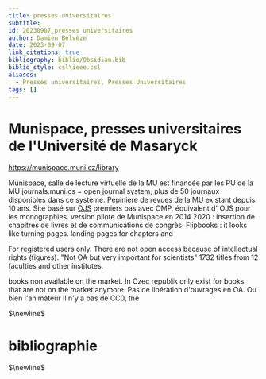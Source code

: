```yaml
---
title: presses universitaires
subtitle: 
id: 20230907_presses universitaires
author: Damien Belvèze
date: 2023-09-07
link_citations: true
bibliography: biblio/Obsidian.bib
biblio_style: csl\ieee.csl
aliases:
  - Presses universitaires, Presses Universitaires
tags: []
---
```


# Munispace, presses universitaires de l'Université de Masaryck

https://munispace.muni.cz/library

Munispace, salle de lecture virtuelle de la MU est financée par les PU de la MU
journals.muni.cs = open journal system, plus de 50 journaux disponibles dans ce système. Pépinière de revues de la MU existant depuis 10 ans. Site basé sur [OJS](https://pkp.sfu.ca/software/ojs/)
premiers pas avec OMP, équivalent d' OJS pour les monographies. 
version pilote de Munispace en 2014 
2020 : insertion de chapitres de livres et de communications de congrès. 
Flipbooks : it looks like turning pages. 
landing pages for chapters and 

For registered users only. There are not open access because of intellectual rights (figures).  "Not OA but very important for scientists"
1732 titles from 12 faculties and other institutes. 

books non available on the market. In Czec republik only exist for books that are not on the market anymore. 
Pas de libération d'ouvrages en OA. Ou bien l'animateur
Il n'y a pas de CC0, the 




$\newline$
# bibliographie
$\newline$






